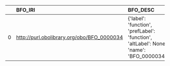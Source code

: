 |    | BFO_IRI                                    | BFO_DESC                                                                                | OM_IRI                                                             | OM_DESC                                   | OM_DEF   |
|---:|:-------------------------------------------|:----------------------------------------------------------------------------------------|:-------------------------------------------------------------------|:------------------------------------------|:---------|
|  0 | http://purl.obolibrary.org/obo/BFO_0000034 | {'label': 'function', 'prefLabel': 'function', 'altLabel': None, 'name': 'BFO_0000034'} | http://www.ontology-of-units-of-measure.org/resource/om-2/Function | {'label': 'function', 'name': 'function'} | []       |